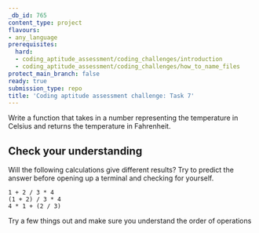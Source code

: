 ```yaml
---
_db_id: 765
content_type: project
flavours:
- any_language
prerequisites:
  hard:
  - coding_aptitude_assessment/coding_challenges/introduction
  - coding_aptitude_assessment/coding_challenges/how_to_name_files
protect_main_branch: false
ready: true
submission_type: repo
title: 'Coding aptitude assessment challenge: Task 7'
---
```


Write a function that takes in a number representing the temperature in Celsius and returns the temperature in Fahrenheit.

## Check your understanding 

Will the following calculations give different results? Try to predict the answer before opening up a terminal and checking for yourself.

```
1 + 2 / 3 * 4
(1 + 2) / 3 * 4
4 * 1 + (2 / 3)
```

Try a few things out and make sure you understand the order of operations